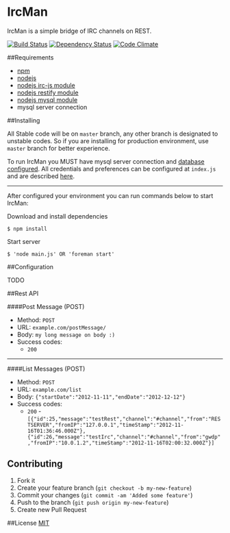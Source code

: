 IrcMan
=============

IrcMan is a simple bridge of IRC channels on REST.

[![Build Status](https://secure.travis-ci.org/TotenDev/IrcMan.png?branch=master)](http://travis-ci.org/TotenDev/IrcMan)
[![Dependency Status](https://gemnasium.com/TotenDev/IrcMan.png)](https://gemnasium.com/TotenDev/IrcMan)
[![Code Climate](https://codeclimate.com/github/TotenDev/IrcMan.png)](https://codeclimate.com/github/TotenDev/IrcMan)

##Requirements

- [npm](https://github.com/isaacs/npm)
- [nodejs](https://github.com/joyent/node)
- [nodejs irc-js module](https://npmjs.org/package/irc-js/)
- [nodejs restify module](https://npmjs.org/package/restify)
- [nodejs mysql module](https://npmjs.org/package/mysql)
- mysql server connection

##Installing

All Stable code will be on `master` branch, any other branch is designated to unstable codes. So if you are installing for production environment, use `master` branch for better experience.

To run IrcMan you MUST have mysql server connection and [database configured](https://github.com/TotenDev/IrcMan/raw/master/create.sql). All credentials and preferences can be configured at `index.js` and are described [here](#configuration).

---

After configured your environment you can run commands below to start IrcMan:

Download and install dependencies

	$ npm install

Start server
	
	$ 'node main.js' OR 'foreman start'

##Configuration

TODO

##Rest API

####Post Message (POST)
- Method: `POST`
- URL: `example.com/postMessage/`
- Body: `my long message on body :)`
- Success codes: 
	- `200`
		
---
####List Messages (POST)
- Method: `POST`
- URL: `example.com/list`
- Body: `{"startDate":"2012-11-11","endDate":"2012-12-12"}`
- Success codes: 
	- `200` - `[{"id":25,"message":"testRest","channel":"#channel","from":"RESTSERVER","fromIP":"127.0.0.1","timeStamp":"2012-11-16T01:36:46.000Z"},{"id":26,"message":"testIrc","channel":"#channel","from":"gwdp","fromIP":"10.0.1.2","timeStamp":"2012-11-16T02:00:32.000Z"}]`

## Contributing
1. Fork it
2. Create your feature branch (`git checkout -b my-new-feature`)
3. Commit your changes (`git commit -am 'Added some feature'`)
4. Push to the branch (`git push origin my-new-feature`)
5. Create new Pull Request
	
##License
[MIT](IrcMan/raw/master/LICENSE)
